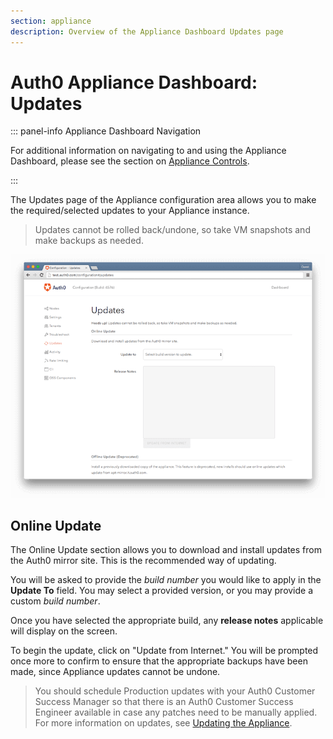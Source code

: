 ```yaml
---
section: appliance
description: Overview of the Appliance Dashboard Updates page
---
```


# Auth0 Appliance Dashboard: Updates

::: panel-info Appliance Dashboard Navigation

For additional information on navigating to and using the Appliance Dashboard, please see the section on [Appliance Controls](/appliance/dashboard#appliance-controls).

:::

The Updates page of the Appliance configuration area allows you to make the required/selected updates to your Appliance instance.

> Updates cannot be rolled back/undone, so take VM snapshots and make backups as needed.

![](/media/articles/appliance/dashboard/updates.png)

## Online Update
The Online Update section allows you to download and install updates from the Auth0 mirror site. This is the recommended way of updating.

You will be asked to provide the *build number* you would like to apply in the **Update To** field. You may select a provided version, or you may provide a custom *build number*.

Once you have selected the appropriate build, any **release notes** applicable will display on the screen.

To begin the update, click on "Update from Internet." You will be prompted once more to confirm to ensure that the appropriate backups have been made, since Appliance updates cannot be undone.

> You should schedule Production updates with your Auth0 Customer Success Manager so that there is an Auth0 Customer Success Engineer available in case any patches need to be manually applied. For more information on updates, see [Updating the Appliance](/appliance/admin/updating-the-appliance).

